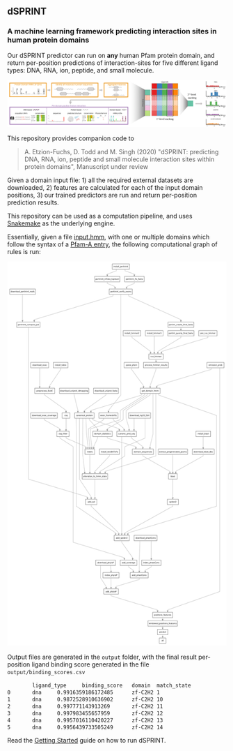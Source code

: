 ## dSPRINT

### A machine learning framework predicting interaction sites in human protein domains
Our dSPRINT predictor can run on **any** human Pfam protein domain, and return per-position predictions of interaction-sites for five different ligand types: DNA, RNA, ion, peptide, and small molecule. 

![All rules](docs/img/pipeline.png)

This repository provides companion code to

> A. Etzion-Fuchs, D. Todd and M. Singh (2020) "dSPRINT: predicting DNA, RNA, ion, peptide and small molecule
interaction sites within protein domains", Manuscript under review

Given a domain input file: 1) all the required external datasets are downloaded, 2) features are calculated for each of the input domain positions, 3) our trained predictors are run and return per-position prediction results.

This repository can be used as a computation pipeline, and uses
[Snakemake](https://snakemake.readthedocs.io/en/stable/) as the underlying engine. 


Essentially, given a file [input.hmm](https://github.com/vineetbansal/dsprint-pipeline/blob/master/input.hmm), with one or multiple domains which follow the syntax of a
[Pfam-A entry](https://pfam.xfam.org/help), the following computational graph of rules is run:

![All rules](docs/img/allrules.png)

Output files are generated in the `output` folder, with the final result per-position ligand binding score generated
in the file `output/binding_scores.csv`

```
        ligand_type     binding_score   domain  match_state
0       dna     0.9916359186172485      zf-C2H2 1
1       dna     0.9872528910636902      zf-C2H2 10
2       dna     0.997771143913269       zf-C2H2 11
3       dna     0.997983455657959       zf-C2H2 12
4       dna     0.9957016110420227      zf-C2H2 13
5       dna     0.9956439733505249      zf-C2H2 14
```

Read the [Getting Started](docs/00_getting_started.md) guide on how to run dSPRINT.
